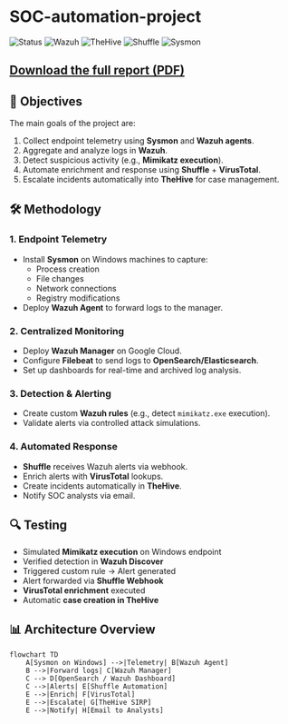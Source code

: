# SOC-automation-project

![Status](https://img.shields.io/badge/Project-SOC_Automation-blue?style=for-the-badge)
![Wazuh](https://img.shields.io/badge/-Wazuh_SIEM-3595F9?&style=for-the-badge&logo=wazuh&logoColor=white)
![TheHive](https://img.shields.io/badge/-TheHive_SIRP-FFD700?&style=for-the-badge&logo=apachehive&logoColor=black)
![Shuffle](https://img.shields.io/badge/-Shuffle_Automation-FF5733?&style=for-the-badge&logo=shuffles&logoColor=white)
![Sysmon](https://img.shields.io/badge/-Sysmon_Telemetry-808080?&style=for-the-badge&logo=windows&logoColor=white)


## [Download the full report (PDF)](https://drive.google.com/file/d/12dZ2GwKGO2HcYUgv-3_CFxVs1UMYGqyu/view?usp=sharing)

## 🎯 Objectives

The main goals of the project are:

1. Collect endpoint telemetry using **Sysmon** and **Wazuh agents**.
2. Aggregate and analyze logs in **Wazuh**.
3. Detect suspicious activity (e.g., **Mimikatz execution**).
4. Automate enrichment and response using **Shuffle** + **VirusTotal**.
5. Escalate incidents automatically into **TheHive** for case management.


## 🛠️ Methodology

### 1. Endpoint Telemetry
- Install **Sysmon** on Windows machines to capture:
  - Process creation
  - File changes
  - Network connections
  - Registry modifications  
- Deploy **Wazuh Agent** to forward logs to the manager.

### 2. Centralized Monitoring
- Deploy **Wazuh Manager** on Google Cloud.
- Configure **Filebeat** to send logs to **OpenSearch/Elasticsearch**.
- Set up dashboards for real-time and archived log analysis.

### 3. Detection & Alerting
- Create custom **Wazuh rules** (e.g., detect `mimikatz.exe` execution).
- Validate alerts via controlled attack simulations.

### 4. Automated Response
- **Shuffle** receives Wazuh alerts via webhook.
- Enrich alerts with **VirusTotal** lookups.
- Create incidents automatically in **TheHive**.
- Notify SOC analysts via email.


## 🔍 Testing

- Simulated **Mimikatz execution** on Windows endpoint
- Verified detection in **Wazuh Discover**
- Triggered custom rule → Alert generated
- Alert forwarded via **Shuffle Webhook**
- **VirusTotal enrichment** executed
- Automatic **case creation in TheHive**

## 📊 Architecture Overview

```mermaid
flowchart TD
    A[Sysmon on Windows] -->|Telemetry| B[Wazuh Agent]
    B -->|Forward logs| C[Wazuh Manager]
    C --> D[OpenSearch / Wazuh Dashboard]
    C -->|Alerts| E[Shuffle Automation]
    E -->|Enrich| F[VirusTotal]
    E -->|Escalate| G[TheHive SIRP]
    E -->|Notify| H[Email to Analysts]
